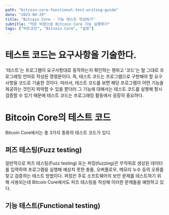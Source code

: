 ```yaml
---
path: "bitcoin-core-functional-test-writing-guide"
date: "2023-04-29"
title: "Bitcoin Core - 기능 테스트 작성하기"
subtitle: "적은 비용으로 Bitcoin Core 기능 실행하기"
tags: ["비트코인", "Bitcoin Core", "설정"]
---
```


# 테스트 코드는 요구사항을 기술한다.

'테스트'는 프로그램이 요구사항대로 동작하는지 확인하는 행위고 '코드'는 말 그대로 프로그래밍 언어로 작성된 명령문이다. 즉, 테스트 코드는 프로그램으로 구현해야 할 요구사항을 코드로 기술한 것이다. 따라서, 테스트 코드를 보면 해당 프로그램이 어떤 기능을 제공하는 것인지 파악할 수 있을 뿐더러 그 기능에 대해서는 테스트 코드를 실행해 항시 검증할 수 있기 때문에 테스트 코드는 프로그래밍 활동에서 굉장히 중요하다.

# Bitcoin Core의 테스트 코드

Bitcoin Core에서는 총 3가지 종류의 테스트 코드가 있다.

## 퍼즈 테스팅(Fuzz testing)

일반적으로 퍼즈 테스팅(Fuzz testing) 또는 퍼징(fuzzing)은 무작위로 생성된 데이터를 입력하여 프로그램을 실행해 예상치 못한 충돌, 오버플로우, 메모리 누수 등의 오류를 찾고 검증하는 테스트 방법이다. 퍼징은 주로 소프트웨어의 보안 문제를 테스트하기 위해 사용되는데 Bitcoin Core에서도 퍼즈 테스팅을 작성해 이러한 문제들을 예방하고 있다.

## 기능 테스트(Functional testing)


